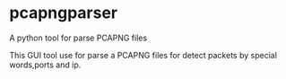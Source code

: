 # pcapngparser
A python tool for parse PCAPNG files

This GUI tool use for parse a PCAPNG files for detect packets by special words,ports and ip.

